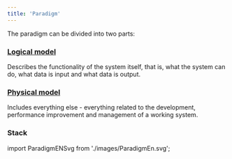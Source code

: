 ```yaml
---
title: 'Paradigm'
---
```


The paradigm can be divided into two parts:

### [Logical model](Logical_model.md)

Describes the functionality of the system itself, that is, what the system can do, what data is input and what data is output.

### [Physical model](Physical_model.md)

Includes everything else - everything related to the development, performance improvement and management of a working system.

### Stack

import ParadigmENSvg from './images/ParadigmEn.svg';

<ParadigmENSvg />

